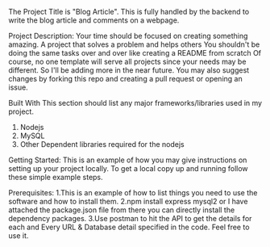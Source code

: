 The Project Title is "Blog Article". This is fully handled by the backend to write the blog article and comments on a webpage.

Project Description:
Your time should be focused on creating something amazing. A project that solves a problem and helps others
You shouldn't be doing the same tasks over and over like creating a README from scratch
Of course, no one template will serve all projects since your needs may be different. So I'll be adding more in the near future. You may also suggest changes by forking this repo and creating a pull request or opening an issue.

Built With
This section should list any major frameworks/libraries used in my project. 
1. Nodejs
2. MySQL
3. Other Dependent libraries required for the nodejs

Getting Started: 
This is an example of how you may give instructions on setting up your project locally. To get a local copy up and running follow these simple example steps.

Prerequisites:
1.This is an example of how to list things you need to use the software and how to install them.
2.npm install express mysql2 or I have attached the package.json file from there you can directly install the dependency packages.
3.Use postman to hit the API to get the details for each and Every URL & Database detail specified in the code. Feel free to use it.
